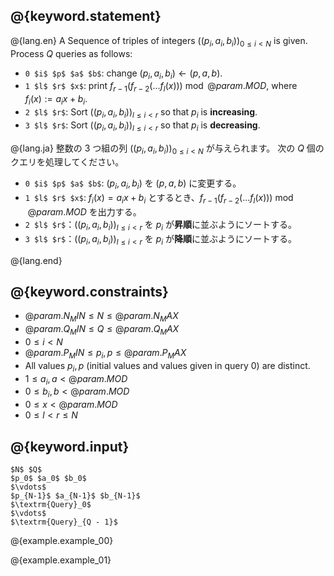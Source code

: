 ## @{keyword.statement}

@{lang.en}
A Sequence of triples of integers $\bigl((p_i, a_i, b_i)\bigr)_{0\leq i < N}$ is given. 
Process $Q$ queries as follows:

- `0 $i$ $p$ $a$ $b$`: change $(p_i,a_i,b_i) \gets (p,a,b)$.
- `1 $l$ $r$ $x$`: print $f_{r-1}(f_{r-2}(...f_l(x))) \bmod @{param.MOD}$, where $f_i(x) := a_ix + b_i$.
- `2 $l$ $r$`: Sort $\bigl((p_i, a_i, b_i)\bigr)_{l\leq i < r}$ so that $p_i$ is **increasing**. 
- `3 $l$ $r$`: Sort $\bigl((p_i, a_i, b_i)\bigr)_{l\leq i < r}$ so that $p_i$ is **decreasing**. 

@{lang.ja}
整数の $3$ つ組の列 $\bigl((p_i, a_i, b_i)\bigr)_{0\leq i < N}$ が与えられます。
次の $Q$ 個のクエリを処理してください。

- `0 $i$ $p$ $a$ $b$`: $(p_i, a_i, b_i)$ を $(p, a, b)$ に変更する。
- `1 $l$ $r$ $x$`: $f_i(x) = a_ix + b_i$ とするとき、$f_{r-1}(f_{r-2}(...f_l(x))) \bmod @{param.MOD}$ を出力する。
- `2 $l$ $r$`：$\bigl((p_i, a_i, b_i)\bigr)_{l\leq i < r}$ を $p_i$ が**昇順**に並ぶようにソートする。
- `3 $l$ $r$`：$\bigl((p_i, a_i, b_i)\bigr)_{l\leq i < r}$ を $p_i$ が**降順**に並ぶようにソートする。

@{lang.end}

## @{keyword.constraints}

- $@{param.N_MIN} \leq N \leq @{param.N_MAX}$
- $@{param.Q_MIN} \leq Q \leq @{param.Q_MAX}$
- $0 \leq i < N$
- $@{param.P_MIN} \leq p_i, p \leq @{param.P_MAX}$
- All values $p_i, p$ (initial values and values given in query 0) are distinct. 
- $1 \leq a_i, a < @{param.MOD}$
- $0 \leq b_i, b < @{param.MOD}$
- $0 \leq x < @{param.MOD}$
- $0 \leq l < r \leq N$

## @{keyword.input}

~~~
$N$ $Q$
$p_0$ $a_0$ $b_0$
$\vdots$
$p_{N-1}$ $a_{N-1}$ $b_{N-1}$
$\textrm{Query}_0$
$\vdots$
$\textrm{Query}_{Q - 1}$
~~~

@{example.example_00}

@{example.example_01}
